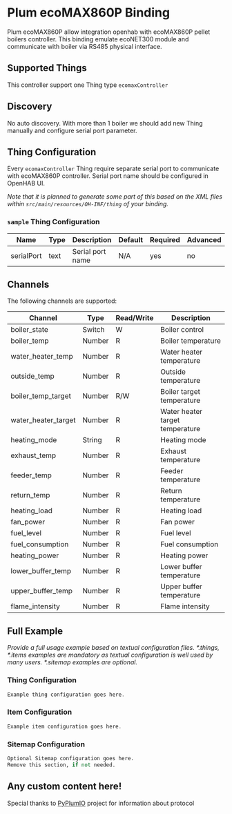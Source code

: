 # Plum ecoMAX860P Binding

Plum ecoMAX860P allow integration openhab with ecoMAX860P pellet boilers controller.
This binding emulate ecoNET300 module and communicate with boiler via RS485 physical interface.

## Supported Things

This controller support one Thing type `ecomaxController`

## Discovery

No auto discovery. With more than 1 boiler we should add new Thing manually and configure serial port parameter. 


## Thing Configuration

Every `ecomaxController` Thing require separate serial port to communicate with ecoMAX860P controller.
Serial port name should be configured in OpenHAB UI.


_Note that it is planned to generate some part of this based on the XML files within ```src/main/resources/OH-INF/thing``` of your binding._

### `sample` Thing Configuration

| Name            | Type    | Description                           | Default | Required | Advanced |
|-----------------|---------|---------------------------------------|---------|----------|----------|
| serialPort      | text    | Serial port name                     | N/A     | yes      | no       |


## Channels

The following channels are supported:

| Channel | Type   | Read/Write                        | Description                     |
|---------|--------|-----------------------------------|---------------------------------|
| boiler_state | Switch | W                                 | Boiler control                  |
| boiler_temp | Number | R                                 | Boiler temperature              |
| water_heater_temp | Number | R                                 | Water heater temperature        |
| outside_temp | Number | R                                 | Outside temperature             |
| boiler_temp_target | Number | R/W                               | Boiler target temperature       |
| water_heater_target | Number | R | Water heater target temperature |
| heating_mode | String | R                                 | Heating mode                    |
| exhaust_temp | Number | R                                 | Exhaust temperature             |
| feeder_temp | Number | R                                 | Feeder temperature              |
| return_temp | Number | R                                 | Return temperature              |
| heating_load | Number | R                                 | Heating load                    |
| fan_power | Number | R                                 | Fan power                       |
| fuel_level | Number | R                                 | Fuel level                      |
| fuel_consumption | Number | R                                 | Fuel consumption                |
| heating_power | Number | R                                 | Heating power                   |
| lower_buffer_temp | Number | R                                 | Lower buffer temperature        |
| upper_buffer_temp | Number | R                                 | Upper buffer temperature        |
| flame_intensity | Number | R                                 | Flame intensity                 |



## Full Example

_Provide a full usage example based on textual configuration files._
_*.things, *.items examples are mandatory as textual configuration is well used by many users._
_*.sitemap examples are optional._

### Thing Configuration

```java
Example thing configuration goes here.
```
### Item Configuration

```java
Example item configuration goes here.
```

### Sitemap Configuration

```perl
Optional Sitemap configuration goes here.
Remove this section, if not needed.
```

## Any custom content here!

Special thanks to [PyPlumIO](https://github.com/denpamusic/PyPlumIO/) project for information about protocol 
